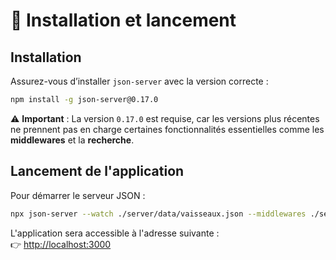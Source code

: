 # 🚀 Installation et lancement  

## Installation  

Assurez-vous d’installer `json-server` avec la version correcte :  

```bash
npm install -g json-server@0.17.0
```

⚠️ **Important** : La version `0.17.0` est requise, car les versions plus récentes ne prennent pas en charge certaines fonctionnalités essentielles comme les **middlewares** et la **recherche**.  

## Lancement de l'application  

Pour démarrer le serveur JSON :  

```bash
npx json-server --watch ./server/data/vaisseaux.json --middlewares ./server/middlewares.js
```

L'application sera accessible à l'adresse suivante :  
👉 [http://localhost:3000](http://localhost:3000)  
